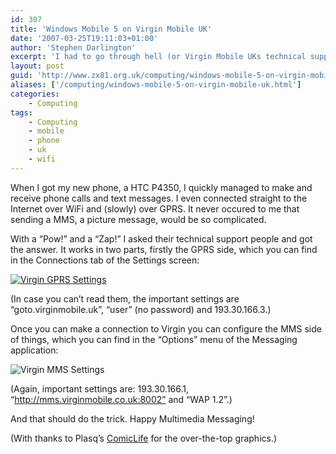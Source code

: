 ```yaml
---
id: 307
title: 'Windows Mobile 5 on Virgin Mobile UK'
date: '2007-03-25T19:11:03+01:00'
author: 'Stephen Darlington'
excerpt: 'I had to go through hell (or Virgin Mobile UKs technical support department) to get MMS working on my Windows Mobile smart phone. Here''s what I did to save you the effort.'
layout: post
guid: 'http://www.zx81.org.uk/computing/windows-mobile-5-on-virgin-mobile-uk.html'
aliases: ['/computing/windows-mobile-5-on-virgin-mobile-uk.html']
categories:
    - Computing
tags:
    - Computing
    - mobile
    - phone
    - uk
    - wifi
---
```


When I got my new phone, a HTC P4350, I quickly managed to make and receive phone calls and text messages. I even connected straight to the Internet over WiFi and (slowly) over GPRS. It never occured to me that sending a MMS, a picture message, would be so complicated.

With a “Pow!” and a “Zap!” I asked their technical support people and got the answer. It works in two parts, firstly the GPRS side, which you can find in the Connections tab of the Settings screen:

[![Virgin GPRS Settings](https://i0.wp.com/www.zx81.org.uk/wp-content/uploads/2007/03/page_1.jpg)](https://i0.wp.com/www.zx81.org.uk/wp-content/uploads/2007/03/page_1.jpg "Virgin GPRS Settings")

(In case you can’t read them, the important settings are “goto.virginmobile.uk”, “user” (no password) and 193.30.166.3.)

Once you can make a connection to Virgin you can configure the MMS side of things, which you can find in the “Options” menu of the Messaging application:

![Virgin MMS Settings](https://i0.wp.com/www.zx81.org.uk/wp-content/uploads/2007/03/page_2.jpg)

(Again, important settings are: 193.30.166.1, “http://mms.virginmobile.co.uk:8002” and “WAP 1.2”.)

And that should do the trick. Happy Multimedia Messaging!

(With thanks to Plasq’s [ComicLife](http://plasq.com/comiclife "ComicLife") for the over-the-top graphics.)